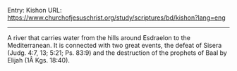 Entry: Kishon
URL: https://www.churchofjesuschrist.org/study/scriptures/bd/kishon?lang=eng

---

A river that carries water from the hills around Esdraelon to the Mediterranean. It is connected with two great events, the defeat of Sisera (Judg. 4:7, 13; 5:21; Ps. 83:9) and the destruction of the prophets of Baal by Elijah (1Â Kgs. 18:40).
